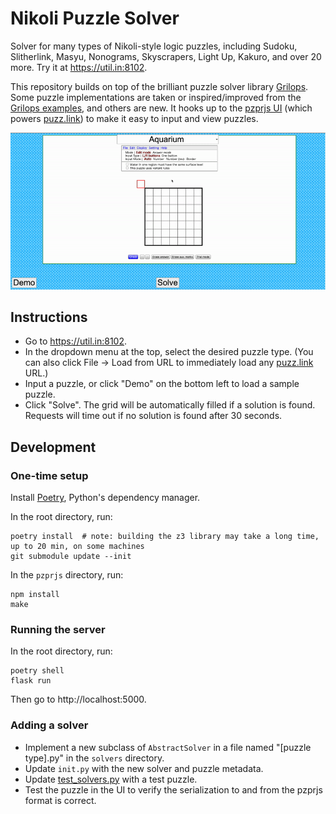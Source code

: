 # Nikoli Puzzle Solver

Solver for many types of Nikoli-style logic puzzles, including Sudoku, Slitherlink, Masyu, Nonograms, Skyscrapers, Light Up, Kakuro, and over 20 more. Try it at https://util.in:8102.

This repository builds on top of the brilliant puzzle solver library [Grilops](https://github.com/obijywk/grilops). Some puzzle implementations are taken or inspired/improved from the [Grilops examples](https://github.com/obijywk/grilops/tree/master/examples), and others are new. It hooks up to the [pzprjs UI](https://github.com/robx/pzprjs) (which powers [puzz.link](https://puzz.link)) to make it easy to input and view puzzles.

![Solving](solving.gif)

## Instructions

- Go to https://util.in:8102.
- In the dropdown menu at the top, select the desired puzzle type. (You can also click File -> Load from URL to immediately load any [puzz.link](https://puzz.link) URL.)
- Input a puzzle, or click "Demo" on the bottom left to load a sample puzzle.
- Click "Solve". The grid will be automatically filled if a solution is found. Requests will time out if no solution is found after 30 seconds.

## Development

### One-time setup

Install [Poetry](https://python-poetry.org/docs/), Python's dependency manager.

In the root directory, run:

    poetry install  # note: building the z3 library may take a long time, up to 20 min, on some machines
    git submodule update --init

In the `pzprjs` directory, run:

    npm install
    make

### Running the server

In the root directory, run:

    poetry shell
    flask run

Then go to http://localhost:5000.

### Adding a solver

- Implement a new subclass of `AbstractSolver` in a file named "[puzzle type].py" in the `solvers` directory.
- Update `init.py` with the new solver and puzzle metadata.
- Update [test\_solvers.py](test/test_solvers.py) with a test puzzle.
- Test the puzzle in the UI to verify the serialization to and from the pzprjs format is correct.

